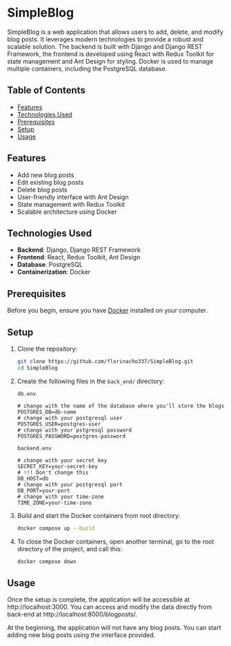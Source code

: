 # SimpleBlog

SimpleBlog is a web application that allows users to add, delete, and modify blog posts. It leverages modern technologies to provide a robust and scalable solution. The backend is built with Django and Django REST Framework, the frontend is developed using React with Redux Toolkit for state management and Ant Design for styling. Docker is used to manage multiple containers, including the PostgreSQL database.

## Table of Contents

- [Features](#features)
- [Technologies Used](#technologies-used)
- [Prerequisites](#prerequisites)
- [Setup](#setup)
- [Usage](#usage)

## Features

- Add new blog posts
- Edit existing blog posts
- Delete blog posts
- User-friendly interface with Ant Design
- State management with Redux Toolkit
- Scalable architecture using Docker

## Technologies Used

- **Backend**: Django, Django REST Framework
- **Frontend**: React, Redux Toolkit, Ant Design
- **Database**: PostgreSQL
- **Containerization**: Docker

## Prerequisites

Before you begin, ensure you have [Docker](https://www.docker.com/ "Docker") installed on your computer.

## Setup

1. Clone the repository:

   ```sh
   git clone https://github.com/florinacho337/SimpleBlog.git
   cd SimpleBlog
   ```

2. Create the following files in the `back_end/` directory:

   `db.env`
   ```env
   # change with the name of the database where you'll store the blogs
   POSTGRES_DB=db-name
   # change with your postgresql user
   POSTGRES_USER=postgres-user
   # change with your pstgresql password
   POSTGRES_PASSWORD=postgres-password
   ```

   `backend.env`
   ```env
   # change with your secret key
   SECRET_KEY=your-secret-key
   # !!! Don't change this
   DB_HOST=db
   # change with your postgresql port
   DB_PORT=your-port
   # change with your time-zone
   TIME_ZONE=your-time-zone
   ```

3. Build and start the Docker containers from root directory:

    ```sh
    docker compose up --build
    ```

4. To close the Docker containers, open another terminal, go to the root directory of the project, and call this:

   ```sh
   docker compose down
   ```

## Usage

Once the setup is complete, the application will be accessible at http://localhost:3000. You can access and modify the data directly from back-end at http://localhost:8000/blogposts/.

At the beginning, the application will not have any blog posts. You can start adding new blog posts using the interface provided.



